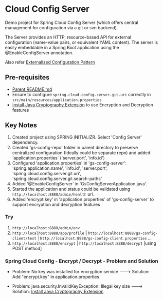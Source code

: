 # Cloud Config Server

Demo project for Spring Cloud Config Server (which offers central management for configuration via a git or svn backend). 

The Server provides an HTTP, resource-based API for external configuration (name-value pairs, or equivalent YAML content). The server is easily embeddable in a Spring Boot application using the @EnableConfigServer annotation. 

Also refer [Externalized Configuration Pattern](http://microservices.io/patterns/externalized-configuration.html)

## Pre-requisites

* [Parent README.md](../README.md)
* Ensure to configure `spring.cloud.config.server.git.uri` correctly in `src/main/resources/application.properties`
* [Install Java Cryptography Extension](http://cloud.spring.io/spring-cloud-static/spring-cloud.html#_encryption_and_decryption) to use Encryption and Decryption features

## Key Notes

1. Created project using SPRING INITIALIZR. Select 'Config Server' dependency.
2. Created 'gs-config-repo' folder in parent directory to preserve centralized configuration (Ideally could be separate repo) and added 'application.properties' ('server.port', 'info.id')
3. Configured 'application.properties' in 'gs-config-server': 'spring.application.name', 'info.id', 'server.port', 'spring.cloud.config.server.git.uri', 'spring.cloud.config.server.git.search-paths'
4. Added '@EnableConfigServer' in 'GsConfigServerApplication.java'. 
5. Started the application and status could be validated using `http://localhost:8888/admin/health` url.
6. Added 'encrypt.key' in 'application.properties' of 'gs-config-server' to support encryption and decryption features

### Try

1. `http://localhost:8888/admin/env`
2. `http://localhost:8888/app/profile` | `http://localhost:8888/gs-config-client/test` | `http://localhost:8888/gs-config-client.properties` ...
3. `http://localhost:8888/encrypt` | `http://localhost:8888/decrypt` [using POST method]

### Spring Cloud Config - Encrypt / Decrypt - Problem and Solution

* Problem: No key was installed for encryption service ---> Solution: Add "encrypt.key" in application.properties

* Problem: java.security.InvalidKeyException: Illegal key size ---> Solution: [Install Java Cryptography Extension](http://cloud.spring.io/spring-cloud-static/spring-cloud.html#_encryption_and_decryption)
